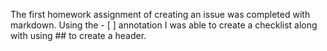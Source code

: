 The first homework assignment of creating an issue was completed with markdown. Using the - [ ] annotation I was able to create a checklist along with using ## to create a header.
